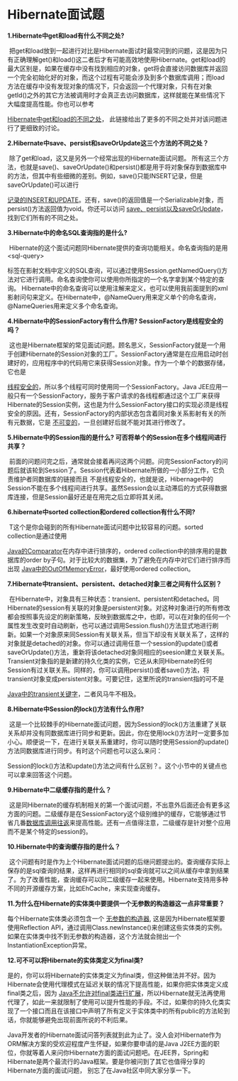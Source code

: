 # Hibernate面试题

**1.Hibernate中get和load有什么不同之处?**

 把get和load放到一起进行对比是Hibernate面试时最常问到的问题，这是因为只有正确理解get\(\)和load\(\)这二者后才有可能高效地使用Hibernate。get和load的最大区别是，如果在缓存中没有找到相应的对象，get将会直接访问数据库并返回一个完全初始化好的对象，而这个过程有可能会涉及到多个数据库调用；而load方法在缓存中没有发现对象的情况下，只会返回一个代理对象，只有在对象getId\(\)之外的其它方法被调用时才会真正去访问数据库，这样就能在某些情况下大幅度提高性能。你也可以参考 

[Hibernate中get和load的不同之处](http://javarevisited.blogspot.com/2012/07/hibernate-get-and-load-difference-interview-question.html)， 此链接给出了更多的不同之处并对该问题进行了更细致的讨论。

**2.Hibernate中save、persist和saveOrUpdate这三个方法的不同之处？**

 除了get和load，这又是另外一个经常出现的Hibernate面试问题。 所有这三个方法，也就是save\(\)、saveOrUpdate\(\)和persist\(\)都是用于将对象保存到数据库中的方法，但其中有些细微的差别。例如，save\(\)只能INSERT记录，但是saveOrUpdate\(\)可以进行 

[记录的INSERT和UPDATE](http://javarevisited.blogspot.com/2013/01/jdbc-batch-insert-and-update-example-java-prepared-statement.html)。还有，save\(\)的返回值是一个Serializable对象，而persist\(\)方法返回值为void。你还可以访问 [save、persist以及saveOrUpdate](http://javarevisited.blogspot.com/2012/09/difference-hibernate-save-vs-persist-and-saveOrUpdate.html)，找到它们所有的不同之处。

**3.Hibernate中的命名SQL查询指的是什么?**

 Hibernate的这个面试问题同Hibernate提供的查询功能相关。命名查询指的是用&lt;sql-query&gt;

标签在影射文档中定义的SQL查询，可以通过使用Session.getNamedQuery\(\)方法对它进行调用。命名查询使你可以使用你所指定的一个名字拿到某个特定的查询。 Hibernate中的命名查询可以使用注解来定义，也可以使用我前面提到的xml影射问句来定义。在Hibernate中，@NameQuery用来定义单个的命名查询，@NameQueries用来定义多个命名查询。

**4.Hibernate中的SessionFactory有什么作用? SessionFactory是线程安全的吗？**

 这也是Hibernate框架的常见面试问题。顾名思义，SessionFactory就是一个用于创建Hibernate的Session对象的工厂。SessionFactory通常是在应用启动时创建好的，应用程序中的代码用它来获得Session对象。作为一个单个的数据存储，它也是 

[线程安全的](http://javarevisited.blogspot.com/2012/12/how-to-create-thread-safe-singleton-in-java-example.html)，所以多个线程可同时使用同一个SessionFactory。Java JEE应用一般只有一个SessionFactory，服务于客户请求的各线程都通过这个工厂来获得Hibernate的Session实例，这也是为什么SessionFactory接口的实现必须是线程安全的原因。还有，SessionFactory的内部状态包含着同对象关系影射有关的所有元数据，它是 [不可变的](http://javarevisited.blogspot.com/2013/03/how-to-create-immutable-class-object-java-example-tutorial.html)，一旦创建好后就不能对其进行修改了。

**5.Hibernate中的Session指的是什么? 可否将单个的Session在多个线程间进行共享？**

 前面的问题问完之后，通常就会接着再问这两个问题。问完SessionFactory的问题后就该轮到Session了。Session代表着Hibernate所做的一小部分工作，它负责维护者同数据库的链接而且 不是线程安全的，也就是说，Hibernage中的Session不能在多个线程间进行共享。虽然Session会以主动滞后的方式获得数据库连接，但是Session最好还是在用完之后立即将其关闭。

**6.hibernate中sorted collection和ordered collection有什么不同?**

 T这个是你会碰到的所有Hibernate面试问题中比较容易的问题。sorted collection是通过使用 

[Java的Comparator](http://java67.blogspot.com/2012/10/how-to-sort-object-in-java-comparator-comparable-example.html)在内存中进行排序的，ordered collection中的排序用的是数据库的order by子句。对于比较大的数据集，为了避免在内存中对它们进行排序而出现 [Java中的OutOfMemoryError](http://javarevisited.blogspot.com/2011/09/javalangoutofmemoryerror-permgen-space.html)，最好使用ordered collection。

**7.Hibernate中transient、persistent、detached对象三者之间有什么区别？**

 在Hibernate中，对象具有三种状态：transient、persistent和detached。同Hibernate的session有关联的对象是persistent对象。对这种对象进行的所有修改都会按照事先设定的刷新策略，反映到数据库之中，也即，可以在对象的任何一个属性发生改变时自动刷新，也可以通过调用Session.flush\(\)方法显式地进行刷新。如果一个对象原来同Session有关联关系，但当下却没有关联关系了，这样的对象就是detached的对象。你可以通过调用任意一个session的update\(\)或者saveOrUpdate\(\)方法，重新将该detached对象同相应的seesion建立关联关系。Transient对象指的是新建的持久化类的实例，它还从未同Hibernate的任何Session有过关联关系。同样的，你可以调用persist\(\)或者save\(\)方法，将transient对象变成persistent对象。可要记住，这里所说的transient指的可不是 

[Java中的transient关键字](http://javarevisited.blogspot.com/2012/03/difference-between-transient-and.html)，二者风马牛不相及。

**8.Hibernate中Session的lock\(\)方法有什么作用?**

 这是一个比较棘手的Hibernate面试问题，因为Session的lock\(\)方法重建了关联关系却并没有同数据库进行同步和更新。因此，你在使用lock\(\)方法时一定要多加小心。顺便说一下，在进行关联关系重建时，你可以随时使用Session的update\(\)方法同数据库进行同步。有时这个问题也可以这么来问：

Session的lock\(\)方法和update\(\)方法之间有什么区别？。这个小节中的关键点也可以拿来回答这个问题。

**9.Hibernate中二级缓存指的是什么？**

 这是同Hibernate的缓存机制相关的第一个面试问题，不出意外后面还会有更多这方面的问题。二级缓存是在SessionFactory这个级别维护的缓存，它能够通过节省几番[数据库调用往返](http://javarevisited.blogspot.com/2012/01/improve-performance-java-database.html)来提高性能。还有一点值得注意，二级缓存是针对整个应用而不是某个特定的session的。

**10.Hibernate中的查询缓存指的是什么？**

 这个问题有时是作为上个Hibernate面试问题的后继问题提出的。查询缓存实际上保存的是sql查询的结果，这样再进行相同的sql查询就可以之间从缓存中拿到结果了。为了改善性能，查询缓存可以同二级缓存一起来使用。Hibernate支持用多种不同的开源缓存方案，比如EhCache，来实现查询缓存。

**11.为什么在Hibernate的实体类中要提供一个无参数的构造器这一点非常重要？**

每个Hibernate实体类必须包含一个 [无参数的构造器](http://javarevisited.blogspot.com/2012/12/what-is-constructor-in-java-example-chainning-overloading.html), 这是因为Hibernate框架要使用Reflection API，通过调用Class.newInstance\(\)来创建这些实体类的实例。如果在实体类中找不到无参数的构造器，这个方法就会抛出一个InstantiationException异常。

**12.可不可以将Hibernate的实体类定义为final类?**

是的，你可以将Hibernate的实体类定义为final类，但这种做法并不好。因为Hibernate会使用代理模式在延迟关联的情况下提高性能，如果你把实体类定义成final类之后，因为 [Java不允许对final类进行扩展](http://javarevisited.blogspot.com/2011/12/final-variable-method-class-java.html)，所以Hibernate就无法再使用代理了，如此一来就限制了使用可以提升性能的手段。不过，如果你的持久化类实现了一个接口而且在该接口中声明了所有定义于实体类中的所有public的方法轮到话，你就能够避免出现前面所说的不利后果。

Java开发者的Hibernate面试问答列表就到此为止了。没人会对Hibernate作为ORM解决方案的受欢迎程度产生怀疑，如果你要申请的是Java J2EE方面的职位，你就等着人来问你Hibernate方面的面试问题吧。在JEE界，Spring和Hibernate是两个最流行的Java框架。要是你被问到了其它也值得分享的Hibernate方面的面试问题， 别忘了在Java社区中同大家分享一下。

